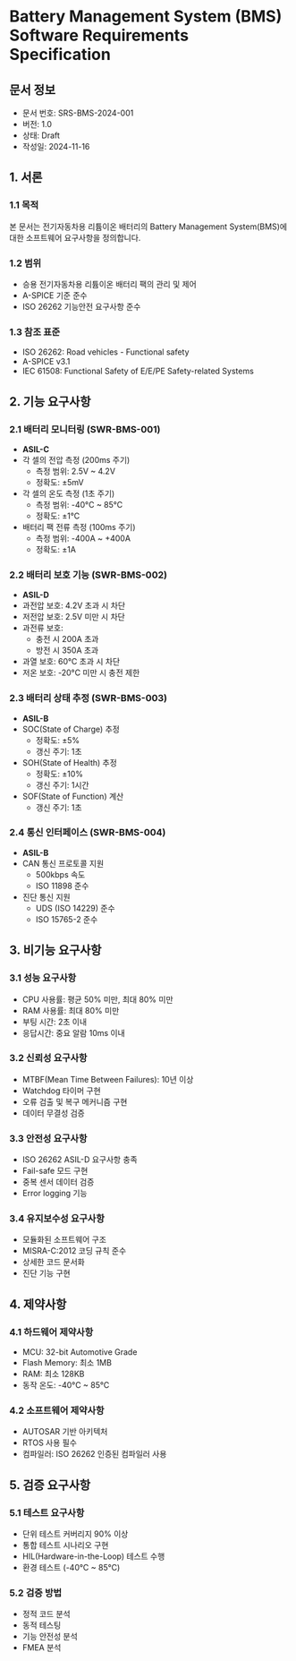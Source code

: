 # Battery Management System (BMS) Software Requirements Specification

## 문서 정보

- 문서 번호: SRS-BMS-2024-001
- 버전: 1.0
- 상태: Draft
- 작성일: 2024-11-16

## 1. 서론

### 1.1 목적

본 문서는 전기자동차용 리튬이온 배터리의 Battery Management System(BMS)에 대한 소프트웨어 요구사항을 정의합니다.

### 1.2 범위

- 승용 전기자동차용 리튬이온 배터리 팩의 관리 및 제어
- A-SPICE 기준 준수
- ISO 26262 기능안전 요구사항 준수

### 1.3 참조 표준

- ISO 26262: Road vehicles - Functional safety
- A-SPICE v3.1
- IEC 61508: Functional Safety of E/E/PE Safety-related Systems

## 2. 기능 요구사항

### 2.1 배터리 모니터링 (SWR-BMS-001)

- **ASIL-C**
- 각 셀의 전압 측정 (200ms 주기)
  - 측정 범위: 2.5V ~ 4.2V
  - 정확도: ±5mV
- 각 셀의 온도 측정 (1초 주기)
  - 측정 범위: -40°C ~ 85°C
  - 정확도: ±1°C
- 배터리 팩 전류 측정 (100ms 주기)
  - 측정 범위: -400A ~ +400A
  - 정확도: ±1A

### 2.2 배터리 보호 기능 (SWR-BMS-002)

- **ASIL-D**
- 과전압 보호: 4.2V 초과 시 차단
- 저전압 보호: 2.5V 미만 시 차단
- 과전류 보호:
  - 충전 시 200A 초과
  - 방전 시 350A 초과
- 과열 보호: 60°C 초과 시 차단
- 저온 보호: -20°C 미만 시 충전 제한

### 2.3 배터리 상태 추정 (SWR-BMS-003)

- **ASIL-B**
- SOC(State of Charge) 추정
  - 정확도: ±5%
  - 갱신 주기: 1초
- SOH(State of Health) 추정
  - 정확도: ±10%
  - 갱신 주기: 1시간
- SOF(State of Function) 계산
  - 갱신 주기: 1초

### 2.4 통신 인터페이스 (SWR-BMS-004)

- **ASIL-B**
- CAN 통신 프로토콜 지원
  - 500kbps 속도
  - ISO 11898 준수
- 진단 통신 지원
  - UDS (ISO 14229) 준수
  - ISO 15765-2 준수

## 3. 비기능 요구사항

### 3.1 성능 요구사항

- CPU 사용률: 평균 50% 미만, 최대 80% 미만
- RAM 사용률: 최대 80% 미만
- 부팅 시간: 2초 이내
- 응답시간: 중요 알람 10ms 이내

### 3.2 신뢰성 요구사항

- MTBF(Mean Time Between Failures): 10년 이상
- Watchdog 타이머 구현
- 오류 검출 및 복구 메커니즘 구현
- 데이터 무결성 검증

### 3.3 안전성 요구사항

- ISO 26262 ASIL-D 요구사항 충족
- Fail-safe 모드 구현
- 중복 센서 데이터 검증
- Error logging 기능

### 3.4 유지보수성 요구사항

- 모듈화된 소프트웨어 구조
- MISRA-C:2012 코딩 규칙 준수
- 상세한 코드 문서화
- 진단 기능 구현

## 4. 제약사항

### 4.1 하드웨어 제약사항

- MCU: 32-bit Automotive Grade
- Flash Memory: 최소 1MB
- RAM: 최소 128KB
- 동작 온도: -40°C ~ 85°C

### 4.2 소프트웨어 제약사항

- AUTOSAR 기반 아키텍처
- RTOS 사용 필수
- 컴파일러: ISO 26262 인증된 컴파일러 사용

## 5. 검증 요구사항

### 5.1 테스트 요구사항

- 단위 테스트 커버리지 90% 이상
- 통합 테스트 시나리오 구현
- HIL(Hardware-in-the-Loop) 테스트 수행
- 환경 테스트 (-40°C ~ 85°C)

### 5.2 검증 방법

- 정적 코드 분석
- 동적 테스팅
- 기능 안전성 분석
- FMEA 분석
